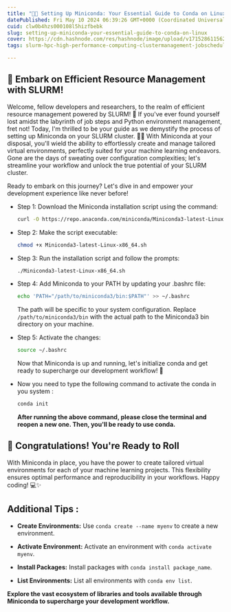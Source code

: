 ```yaml
---
title: "🐍🌱 Setting Up Miniconda: Your Essential Guide to Conda on Linux 💻"
datePublished: Fri May 10 2024 06:39:26 GMT+0000 (Coordinated Universal Time)
cuid: clw0b4hzs000108l5hizfbebk
slug: setting-up-miniconda-your-essential-guide-to-conda-on-linux
cover: https://cdn.hashnode.com/res/hashnode/image/upload/v1715286115628/8035e669-9507-4d9f-b4ff-8daf04c96e5b.png
tags: slurm-hpc-high-performance-computing-clustermanagement-jobscheduling-miniconda-pythonenvironments-machinelearning-datascience-computationalscience-researchtools

---
```


## 🚀 **Embark on Efficient Resource Management with SLURM!**

Welcome, fellow developers and researchers, to the realm of efficient resource management powered by SLURM! 🌟 If you've ever found yourself lost amidst the labyrinth of job steps and Python environment management, fret not! Today, I'm thrilled to be your guide as we demystify the process of setting up Miniconda on your SLURM cluster. 🐍🔧 With Miniconda at your disposal, you'll wield the ability to effortlessly create and manage tailored virtual environments, perfectly suited for your machine learning endeavors. Gone are the days of sweating over configuration complexities; let's streamline your workflow and unlock the true potential of your SLURM cluster.

Ready to embark on this journey? Let's dive in and empower your development experience like never before!

* Step 1: Download the Miniconda installation script using the command:
    
    ```bash
    curl -O https://repo.anaconda.com/miniconda/Miniconda3-latest-Linux-x86_64.sh
    ```
    
* Step 2: Make the script executable:
    
    ```bash
    chmod +x Miniconda3-latest-Linux-x86_64.sh
    ```
    
* Step 3: Run the installation script and follow the prompts:
    
    ```bash
    ./Miniconda3-latest-Linux-x86_64.sh
    ```
    
* Step 4: Add Miniconda to your PATH by updating your .bashrc file:
    
    ```bash
    echo 'PATH="/path/to/miniconda3/bin:$PATH"' >> ~/.bashrc
    ```
    
    The path will be specific to your system configuration. Replace `/path/to/miniconda3/bin` with the actual path to the Miniconda3 bin directory on your machine.
    
* Step 5: Activate the changes:
    
    ```bash
    source ~/.bashrc
    ```
    
    Now that Miniconda is up and running, let's initialize conda and get ready to supercharge our development workflow! 🎉
    
* Now you need to type the following command to activate the conda in you system :
    
    ```bash
    conda init
    ```
    
    **After running the above command, please close the terminal and reopen a new one. Then, you'll be ready to use conda.**
    

## 🎉 **Congratulations! You're Ready to Roll**

With Miniconda in place, you have the power to create tailored virtual environments for each of your machine learning projects. This flexibility ensures optimal performance and reproducibility in your workflows. Happy coding! 💻✨

## **Additional Tips :**

* **Create Environments:** Use `conda create --name myenv` to create a new environment.
    
* **Activate Environment:** Activate an environment with `conda activate myenv`.
    
* **Install Packages:** Install packages with `conda install package_name`.
    
* **List Environments:** List all environments with `conda env list`.
    

**Explore the vast ecosystem of libraries and tools available through Miniconda to supercharge your development workflow.**